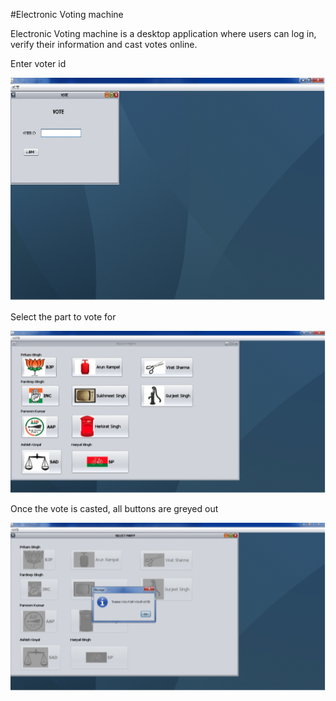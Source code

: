 #Electronic Voting machine

Electronic Voting machine is a desktop application where users can log in, verify their information and cast votes online.

Enter voter id

!["Search and Verify voter's info"](https://github.com/Harjeetdhaliwal/Electronic-voting-machine/blob/master/docs/voteid.png)

Select the part to vote for

!["All parties buttons page"](https://github.com/Harjeetdhaliwal/Electronic-voting-machine/blob/master/docs/parties.png)

Once the vote is casted, all buttons are greyed out

!["After vote casting"](https://github.com/Harjeetdhaliwal/Electronic-voting-machine/blob/master/docs/votedone.png)

